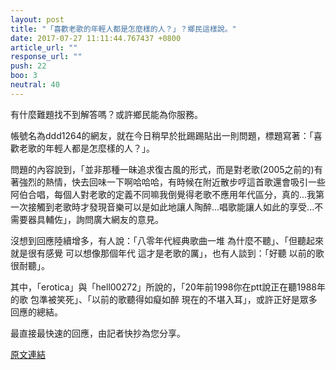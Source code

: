 ```yaml
---
layout: post
title: "「喜歡老歌的年輕人都是怎麼樣的人？」？鄉民這樣說。"
date: 2017-07-27 11:11:44.767437 +0800
article_url: ""
response_url: ""
push: 22
boo: 3
neutral: 40
---
```


有什麼難題找不到解答嗎？或許鄉民能為你服務。

帳號名為ddd1264的網友，就在今日稍早於批踢踢貼出一則問題，標題寫著：「喜歡老歌的年輕人都是怎麼樣的人？」。

問題的內容說到，「並非那種一昧追求復古風的形式，而是對老歌(2005之前的)有著強烈的熱情，快去回味一下啊哈哈哈，有時候在附近散步哼這首歌還會吸引一些阿伯合唱，每個人對老歌的定義不同嘛我倒覺得老歌不應用年代區分，真的...我第一次接觸到老歌時才發現音樂可以是如此地讓人陶醉...唱歌能讓人如此的享受...不需要器具輔佐」，詢問廣大網友的意見。

沒想到回應陸續增多，有人說：「八零年代經典歌曲一堆 為什麼不聽」、「但聽起來就是很有感覺  可以想像那個年代  這才是老歌的厲」，也有人談到：「好聽 以前的歌很耐聽」。

其中，「erotica」與「hell00272」所說的，「20年前1998你在ptt說正在聽1988年的歌  包準被笑死」、「以前的歌聽得如癡如醉  現在的不堪入耳」，或許正好是眾多回應的總結。

最直接最快速的回應，由記者快抄為您分享。

<a href = "https://www.ptt.cc/bbs/Gossiping/M.1501085172.A.858.html">原文連結</a>

